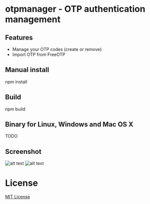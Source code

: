 # otpmanager - OTP authentication management

## Features
- Manage your OTP codes (create or remove)
- Import OTP from FreeOTP


## Manual install
npm install

## Build
npm build

## Binary for Linux, Windows and Mac OS X
TODO

## Screenshot
![alt text](https://i.imgur.com/AFFfjuW.png "OTP generator")
![alt text](https://i.imgur.com/Lm7pazv.png "OTP creation")

License
==========
[MIT License](LICENSE.md)
